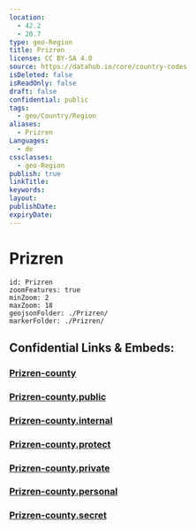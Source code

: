 ```yaml
---
location:
  - 42.2
  - 20.7
type: geo-Region
title: Prizren
license: CC BY-SA 4.0
source: https://datahub.io/core/country-codes
isDeleted: false
isReadOnly: false
draft: false
confidential: public
tags:
  - geo/Country/Region
aliases:
  - Prizren
Languages:
  - de
cssclasses:
  - geo-Region
publish: true
linkTitle:
keywords:
layout:
publishDate:
expiryDate:
---
```


# Prizren

```leaflet
id: Prizren
zoomFeatures: true 
minZoom: 2 
maxZoom: 18
geojsonFolder: ./Prizren/
markerFolder: ./Prizren/
```


## Confidential Links & Embeds: 

### [Prizren-county](/_Standards/Earth/Continent/Europe/Europe~South/Kosovo/districts~Kosovo/Prizren/counties~Prizren/Prizren-county.md) 

### [Prizren-county.public](/_public/Earth/Continent/Europe/Europe~South/Kosovo/districts~Kosovo/Prizren/counties~Prizren/Prizren-county.public.md) 

### [Prizren-county.internal](/_internal/Earth/Continent/Europe/Europe~South/Kosovo/districts~Kosovo/Prizren/counties~Prizren/Prizren-county.internal.md) 

### [Prizren-county.protect](/_protect/Earth/Continent/Europe/Europe~South/Kosovo/districts~Kosovo/Prizren/counties~Prizren/Prizren-county.protect.md) 

### [Prizren-county.private](/_private/Earth/Continent/Europe/Europe~South/Kosovo/districts~Kosovo/Prizren/counties~Prizren/Prizren-county.private.md) 

### [Prizren-county.personal](/_personal/Earth/Continent/Europe/Europe~South/Kosovo/districts~Kosovo/Prizren/counties~Prizren/Prizren-county.personal.md) 

### [Prizren-county.secret](/_secret/Earth/Continent/Europe/Europe~South/Kosovo/districts~Kosovo/Prizren/counties~Prizren/Prizren-county.secret.md)


